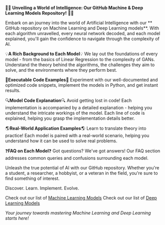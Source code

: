 
🎉🚀 **Unveiling a World of Intelligence: Our GitHub Machine & Deep Learning Models Repository!** 🚀🎉

Embark on an journey into the world of Artificial Intelligence with our ** GitHub repository on Machine Learning and Deep Learning models**. With each algorithm unravelled, every neural network decoded, and each model explained, you'll gain the confidence to navigate through the complexity of AI.

💡**A Rich Background to Each Model**💡 
We lay out the foundations of every model - from the basics of Linear Regression to the complexity of GANs. Understand the theory behind the algorithms, the challenges they aim to solve, and the environments where they perform best.

📝**Executable Code Examples**📝
Experiment with our well-documented and optimized code snippets, implement the models in Python, and get instant results. 

🔍**Model Code Explanation**🔍
Avoid getting lost in code! Each implementation is accompanied by a detailed explanation - helping you understand the intricate workings of the model. Each line of code is explained, helping you grasp the implementation details better.

🌎**Real-World Application Examples**🌎
Learn to translate theory into practice! Each model is paired with a real-world scenario, helping you understand how it can be used to solve real problems. 

❓**FAQ on Each Model**❓
Got questions? We've got answers! Our FAQ section addresses common queries and confusions surrounding each model. 

Unleash the true potential of AI with our GitHub repository. Whether you're a student, a researcher, a hobbyist, or a veteran in the field, you're sure to find something of interest. 

Discover. Learn. Implement. Evolve.

Check out our list of [Machine Learning Models](https://github.com/cloudpedagogy/models/blob/main/ml/README.md) 
Check out our list of [Deep Learning Models](https://github.com/cloudpedagogy/models/blob/main/dl/README.md) 

_Your journey towards mastering Machine Learning and Deep Learning starts here!_
